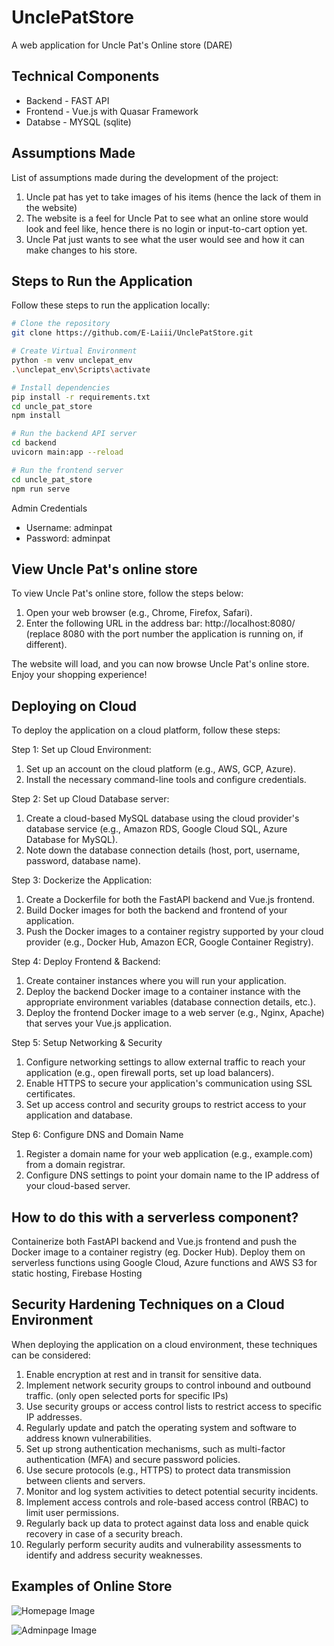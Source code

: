# UnclePatStore
A web application for Uncle Pat's Online store (DARE) 

## Technical Components
* Backend - FAST API
* Frontend - Vue.js with Quasar Framework
* Databse - MYSQL (sqlite)

## Assumptions Made

List of assumptions made during the development of the project:

1. Uncle pat has yet to take images of his items (hence the lack of them in the website)
2. The website is a feel for Uncle Pat to see what an online store would look and feel like, hence there is no login or input-to-cart option yet.
3. Uncle Pat just wants to see what the user would see and how it can make changes to his store.

## Steps to Run the Application

Follow these steps to run the application locally:

```bash
# Clone the repository
git clone https://github.com/E-Laiii/UnclePatStore.git

# Create Virtual Environment
python -m venv unclepat_env
.\unclepat_env\Scripts\activate	

# Install dependencies
pip install -r requirements.txt
cd uncle_pat_store
npm install

# Run the backend API server
cd backend
uvicorn main:app --reload

# Run the frontend server
cd uncle_pat_store
npm run serve

```
Admin Credentials
* Username: adminpat
* Password: adminpat


## View Uncle Pat's online store

To view Uncle Pat's online store, follow the steps below:

1. Open your web browser (e.g., Chrome, Firefox, Safari).
2. Enter the following URL in the address bar: http://localhost:8080/ (replace 8080 with the port number the application is running on, if different).

The website will load, and you can now browse Uncle Pat's online store. Enjoy your shopping experience!

## Deploying on Cloud

To deploy the application on a cloud platform, follow these steps:

Step 1: Set up Cloud Environment: 
1. Set up an account on the cloud platform (e.g., AWS, GCP, Azure).
2. Install the necessary command-line tools and configure credentials.

Step 2: Set up Cloud Database server:
1. Create a cloud-based MySQL database using the cloud provider's database service (e.g., Amazon RDS, Google Cloud SQL, Azure Database for MySQL).
2. Note down the database connection details (host, port, username, password, database name).

Step 3: Dockerize the Application:
1. Create a Dockerfile for both the FastAPI backend and Vue.js frontend.
2. Build Docker images for both the backend and frontend of your application.
3. Push the Docker images to a container registry supported by your cloud provider (e.g., Docker Hub, Amazon ECR, Google Container Registry).

Step 4: Deploy Frontend & Backend: 
1. Create container instances where you will run your application.
2. Deploy the backend Docker image to a container instance with the appropriate environment variables (database connection details, etc.).
3. Deploy the frontend Docker image to a web server (e.g., Nginx, Apache) that serves your Vue.js application.

Step 5: Setup Networking & Security
1. Configure networking settings to allow external traffic to reach your application (e.g., open firewall ports, set up load balancers).
2. Enable HTTPS to secure your application's communication using SSL certificates.
3. Set up access control and security groups to restrict access to your application and database.

Step 6: Configure DNS and Domain Name
1. Register a domain name for your web application (e.g., example.com) from a domain registrar.
2. Configure DNS settings to point your domain name to the IP address of your cloud-based server.

## How to do this with a serverless component?
Containerize both FastAPI backend and Vue.js frontend and push the Docker image to a container registry (eg. Docker Hub). 
Deploy them on serverless functions using Google Cloud, Azure functions and AWS S3 for static hosting, Firebase Hosting

## Security Hardening Techniques on a Cloud Environment

When deploying the application on a cloud environment, these techniques can be considered:

1. Enable encryption at rest and in transit for sensitive data.
2. Implement network security groups to control inbound and outbound traffic. (only open selected ports for specific IPs)
3. Use security groups or access control lists to restrict access to specific IP addresses.
4. Regularly update and patch the operating system and software to address known vulnerabilities.
5. Set up strong authentication mechanisms, such as multi-factor authentication (MFA) and secure password policies.
6. Use secure protocols (e.g., HTTPS) to protect data transmission between clients and servers.
7. Monitor and log system activities to detect potential security incidents.
8. Implement access controls and role-based access control (RBAC) to limit user permissions.
9. Regularly back up data to protect against data loss and enable quick recovery in case of a security breach.
10. Regularly perform security audits and vulnerability assessments to identify and address security weaknesses.

##  Examples of Online Store

![Homepage Image](https://github.com/E-Laiii/UnclePatStore.git/images/UnclePatStore_Homepage.png)

![Adminpage Image](https://github.com/E-Laiii/UnclePatStore.git/images/UnclePatStore_Adminpage.png)

